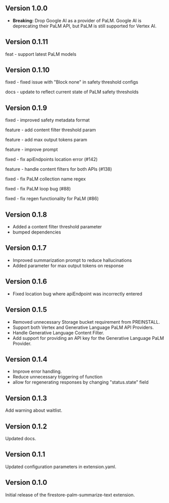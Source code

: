 ## Version 1.0.0

- **Breaking:** Drop Google AI as a provider of PaLM. Google AI is deprecating their PaLM API, but PaLM is still supported for Vertex AI.

## Version 0.1.11

feat - support latest PaLM models

## Version 0.1.10

fixed - fixed issue with "Block none" in safety threshold configs

docs - update to reflect current state of PaLM safety thresholds

## Version 0.1.9

fixed - improved safety metadata format

feature - add content filter threshold param

feature - add max output tokens param

feature - improve prompt

fixed - fix apiEndpoints location error (#142)

feature - handle content filters for both APIs (#138)

fixed - fix PaLM collection name regex

fixed - fix PaLM loop bug (#88)

fixed - fix regen functionality for PaLM (#86)

## Version 0.1.8

- Added a content filter threshold parameter
- bumped dependencies

## Version 0.1.7

- Improved summarization prompt to reduce hallucinations
- Added parameter for max output tokens on response

## Version 0.1.6

- Fixed location bug where apiEndpoint was incorrectly entered

## Version 0.1.5

- Removed unnecessary Storage bucket requirement from PREINSTALL.
- Support both Vertex and Generative Language PaLM API Providers.
- Handle Generative Language Content Filter.
- Add support for providing an API key for the Generative Language PaLM Provider.

## Version 0.1.4

- Improve error handling.
- Reduce unnecessary triggering of function
- allow for regenerating responses by changing "status.state" field

## Version 0.1.3

Add warning about waitlist.

## Version 0.1.2

Updated docs.

## Version 0.1.1

Updated configuration parameters in extension.yaml.

## Version 0.1.0

Initial release of the firestore-palm-summarize-text extension.
